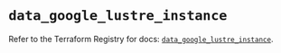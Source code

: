 # `data_google_lustre_instance`

Refer to the Terraform Registry for docs: [`data_google_lustre_instance`](https://registry.terraform.io/providers/hashicorp/google/6.40.0/docs/data-sources/lustre_instance).

